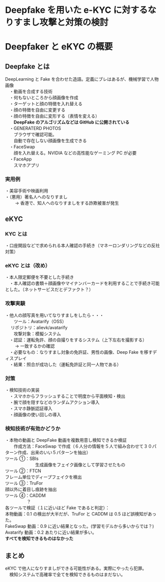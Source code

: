 # Deepfake を用いた e-KYC に対するなりすまし攻撃と対策の検討

# Deepfaker と eKYC の概要

## Deepfake とは

DeepLearning と Fake を合わせた造語。定義にブレはあるが、機械学習で人物画像  
　・動画を合成する技術  
　・何もないところから顔画像を作成  
　・ターゲットと顔の特徴を入れ替える  
　・顔の特徴を自由に変更する  
　・顔の特徴を自由に変形する（表情を変える）  
　　**DeepFake のアルゴリズムなどは GitHub に公開されている**  
　・GENERATERD PHOTOS  
　　ブラウザで確認可能。  
　　自動で存在しない顔画像を生成できる  
　・FaceSwap  
　　顔を入れ替える。NVIDIA などの高性能なゲーミング PC が必要  
　・FaceApp  
　　スマホアプリ

### 実用例

・美容手術や映画利用  
 ・（悪用）著名人へのなりすまし  
 　　 → 香港で、知人へのなりすましをする詐欺被害が発生

## eKYC

### KYC とは

・口座開設などで求められる本人確認の手続き（マネーロンダリングなどの反社対策）

### eKYC とは（改め） 　

・本人限定郵便を不要とした手続き  
　・本人確認の書類＋顔画像やマイナンバーカードを利用することで手続き可能とした。（ネットサービスだとデファクト？）

### 攻撃実験

・他人の顔写真を用いてなりすましをしたら・・・  
　　ツール：Avatarify（OSS）  
　 リポジトリ：alievk/avatarify  
　　攻撃対象：模擬システム  
　・認証：運転免許、顔の自撮りをするシステム（上下左右を撮影する）  
　　 → 一致するかの確認  
　・必要なもの：なりすまし対象の免許証、男性の画像、Deep Fake を移すディスプレイ  
　・結果：照合が成功した（運転免許証と同一人物である）

### 対策

・検知技術の実装  
　・スマホからフラッシュすることで明度から平面検知・検出  
　・腕で顔を隠すなどのランダムアクション導入  
　・スマホ静脈認証導入  
　・顔画像の使い回しの導入

### 検知技術が有効かどうか

・本物の動画と DeepFake 動画を複数用意し検知できるか検証  
　　作成方法：FaceSwap で作成（６人分の情報を５人で組み合わせて３０パターン作成、出来のいい５パターンを抽出）  
 ツール ①：SBIs  
　　　　　　　生成画像をフェイク画像として学習させたもの  
 ツール ②：FTCN  
 フレーム単位でディープフェイクを検出  
 ツール ③：TruFor  
 顔以外に着目し痕跡を抽出  
 ツール ④：CADDM  
 　　　　　？  
 各ツールで検証（１に近いほど Fake であると判定）：  
 本物動画：0.1 の検出が大半だが、TruFor と CADDM は 0.5 ほど誤検知があった。  
 FakeSwap 動画：0.9 に近い結果となった。(学習モデルから多いからでは？)  
 Avatarify 動画：0.2 あたりに近い結果が多い。  
 **すべてを検知できるものはなかった**

## まとめ

eKYC で他人になりすましができる可能性がある。実際にやったら犯罪。  
　検知システムで高確率で全てを検知できるものはまだない。
